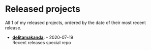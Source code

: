 # Released projects

All <!-- release_count starts -->1<!-- release_count ends --> of my released projects, ordered by the date of their most recent release.

<!-- recent_releases starts -->
* **[delitamakanda](https://github.com/delitamakanda/delitamakanda)**: [](https://github.com/delitamakanda/delitamakanda/releases/tag/v1.0) - 2020-07-19
<br>Recent releases special repo
<!-- recent_releases ends -->
